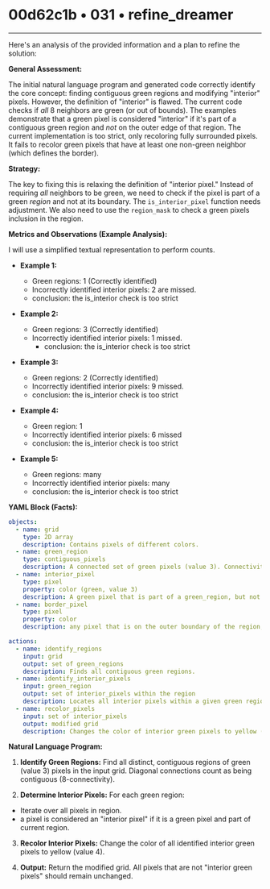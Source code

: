# 00d62c1b • 031 • refine_dreamer

---
Here's an analysis of the provided information and a plan to refine the solution:

**General Assessment:**

The initial natural language program and generated code correctly identify the core concept: finding contiguous green regions and modifying "interior" pixels. However, the definition of "interior" is flawed. The current code checks if *all* 8 neighbors are green (or out of bounds). The examples demonstrate that a green pixel is considered "interior" if it's part of a contiguous green region and *not* on the outer edge of that region. The current implementation is too strict, only recoloring fully surrounded pixels. It fails to recolor green pixels that have at least one non-green neighbor (which defines the border).

**Strategy:**

The key to fixing this is relaxing the definition of "interior pixel." Instead of requiring *all* neighbors to be green, we need to check if the pixel is part of a green *region* and not at its boundary. The `is_interior_pixel` function needs adjustment. We also need to use the `region_mask` to check a green pixels inclusion in the region.

**Metrics and Observations (Example Analysis):**

I will use a simplified textual representation to perform counts.

*   **Example 1:**
    *   Green regions: 1 (Correctly identified)
    *   Incorrectly identified interior pixels: 2 are missed.
    * conclusion: the is_interior check is too strict

*   **Example 2:**
    *   Green regions: 3 (Correctly identified)
    *   Incorrectly identified interior pixels: 1 missed.
        * conclusion: the is_interior check is too strict

*   **Example 3:**
    *   Green regions: 2 (Correctly identified)
    *   Incorrectly identified interior pixels: 9 missed.
     * conclusion: the is_interior check is too strict

*   **Example 4:**
    *  Green region: 1
    *   Incorrectly identified interior pixels: 6 missed
     * conclusion: the is_interior check is too strict

* **Example 5:**
    * Green regions: many
    *   Incorrectly identified interior pixels: many
    * conclusion: the is_interior check is too strict

**YAML Block (Facts):**

```yaml
objects:
  - name: grid
    type: 2D array
    description: Contains pixels of different colors.
  - name: green_region
    type: contiguous_pixels
    description: A connected set of green pixels (value 3). Connectivity is 8-way (including diagonals).
  - name: interior_pixel
    type: pixel
    property: color (green, value 3)
    description: A green pixel that is part of a green_region, but not on the outer boundary of the region.
  - name: border_pixel
    type: pixel
    property: color
    description: any pixel that is on the outer boundary of the region, or any non-green pixel.

actions:
  - name: identify_regions
    input: grid
    output: set of green_regions
    description: Finds all contiguous green regions.
  - name: identify_interior_pixels
    input: green_region
    output: set of interior_pixels within the region
    description: Locates all interior pixels within a given green region.
  - name: recolor_pixels
    input: set of interior_pixels
    output: modified grid
    description: Changes the color of interior green pixels to yellow (value 4).
```

**Natural Language Program:**

1.  **Identify Green Regions:** Find all distinct, contiguous regions of green (value 3) pixels in the input grid. Diagonal connections count as being contiguous (8-connectivity).

2.  **Determine Interior Pixels:** For each green region:
  - Iterate over all pixels in region.
  - a pixel is considered an "interior pixel" if it is a green pixel and part of current region.

3.  **Recolor Interior Pixels:** Change the color of all identified interior green pixels to yellow (value 4).

4.  **Output:** Return the modified grid. All pixels that are not "interior green pixels" should remain unchanged.

